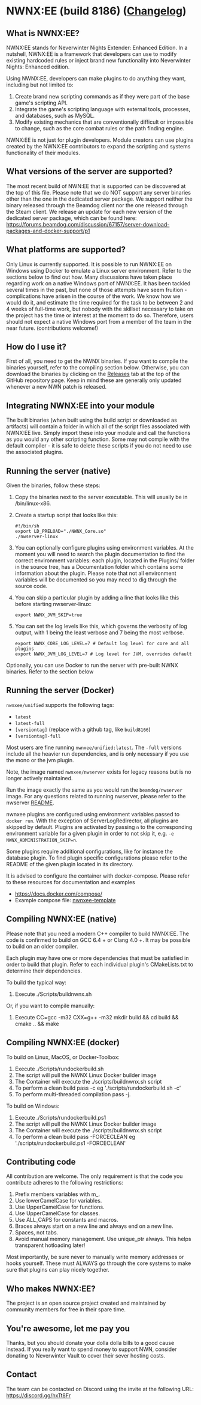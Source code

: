 # NWNX:EE (build 8186) ([Changelog](CHANGELOG.md))

## What is NWNX:EE?

NWNX:EE stands for Neverwinter Nights Extender: Enhanced Edition. In a nutshell, NWNX:EE is a framework that developers can use to modify existing hardcoded rules or inject brand new functionality into Neverwinter Nights: Enhanced edition.

Using NWNX:EE, developers can make plugins to do anything they want, including but not limited to:

1.  Create brand new scripting commands as if they were part of the base game's scripting API.
2.  Integrate the game's scripting language with external tools, processes, and databases, such as MySQL.
3.  Modify existing mechanics that are conventionally difficult or impossible to change, such as the core combat rules or the path finding engine.

NWNX:EE is not just for plugin developers. Module creators can use plugins created by the NWNX:EE contributors to expand the scripting and systems functionality of their modules.

## What versions of the server are supported?

The most recent build of NWN:EE that is supported can be discovered at the top of this file. Please note that we do NOT support any server binaries other than the one in the dedicated server package. We support neither the binary released through the Beamdog client nor the one released through the Steam client. We release an update for each new version of the dedicated server package, which can be found here: https://forums.beamdog.com/discussion/67157/server-download-packages-and-docker-support/p1

## What platforms are supported?

Only Linux is currently supported. It is possible to run NWNX:EE on Windows using Docker to emulate a Linux server environment. Refer to the sections below to find out how. Many discussions have taken place regarding work on a native Windows port of NWNX:EE. It has been tackled several times in the past, but none of those attempts have seem fruition - complications have arisen in the course of the work. We know how we would do it, and estimate the time required for the task to be between 2 and 4 weeks of full-time work, but nobody with the skillset necessary to take on the project has the time or interest at the moment to do so. Therefore, users should not expect a native Windows port from a member of the team in the near future. (contributions welcome!)

## How do I use it?

First of all, you need to get the NWNX binaries. If you want to compile the binaries yourself, refer to the compiling section below. Otherwise, you can download the binaries by clicking on the [Releases](https://github.com/nwnxee/unified/releases) tab at the top of the GitHub repository page. Keep in mind these are generally only updated whenever a new NWN patch is released.

## Integrating NWNX:EE into your module

The built binaries (when built using the build script or downloaded as artifacts) will contain a folder in which all of the script files associated with NWNX:EE live. Simply import these into your module and call the functions as you would any other scripting function. Some may not compile with the default compiler - it is safe to delete these scripts if you do not need to use the associated plugins.

## Running the server (native)

Given the binaries, follow these steps:

1.  Copy the binaries next to the server executable. This will usually be in /bin/linux-x86.
2.  Create a startup script that looks like this:

        #!/bin/sh
        export LD_PRELOAD="./NWNX_Core.so"
        ./nwserver-linux

3.  You can optionally configure plugins using environment variables. At the moment you will need to search the plugin documentation to find the correct environment variables: each plugin, located in the Plugins/ folder in the source tree, has a Documentation folder which contains some information about the plugin. Please note that not all environment variables will be documented so you may need to dig through the source code.

4.  You can skip a particular plugin by adding a line that looks like this before starting nwserver-linux:

        export NWNX_JVM_SKIP=true

5.  You can set the log levels like this, which governs the verbosity of log output, with 1 being the least verbose and 7 being the most verbose.

        export NWNX_CORE_LOG_LEVEL=7 # Default log level for core and all plugins
        export NWNX_JVM_LOG_LEVEL=7 # Log level for JVM, overrides default

Optionally, you can use Docker to run the server with pre-built NWNX binaries. Refer to the section below

## Running the server (Docker)

`nwnxee/unified` supports the following tags:

* `latest`
* `latest-full`
* `[versiontag]` (replace with a github tag, like `build8166`)
* `[versiontag]-full`

Most users are fine running `nwnxee/unified:latest`. The `-full` versions include all the heavier run dependencies, and is only necessary if you use the mono or the jvm plugin.

Note, the image named `nwnxee/nwserver` exists for legacy reasons but is no longer actively maintained.

Run the image exactly the same as you would run the `beamdog/nwserver` image. For any questions related to running nwserver, please refer to the nwserver [README](https://hub.docker.com/r/beamdog/nwserver/).

nwnxee plugins are configured using environment variables passed to `docker run`. With the exception of ServerLogRedirector, all plugins are skipped by default. Plugins are activated by passing `n` to the corresponding environment variable for a given plugin in order to not skip it, e.g. `-e NWNX_ADMINISTRATION_SKIP=n`.

Some plugins require additional configurations, like for instance the database plugin. To find plugin specific configurations please refer to the README of the given plugin located in its directory.

It is advised to configure the container with docker-compose. Please refer to these resources for documentation and examples

* https://docs.docker.com/compose/
* Example compose file: [nwnxee-template](https://github.com/Urothis/nwnxee-template/blob/master/docker-compose.yml)

## Compiling NWNX:EE (native)

Please note that you need a modern C++ compiler to build NWNX:EE. The code is confirmed to build on GCC 6.4 + or Clang 4.0 +. It may be possible to build on an older compiler.

Each plugin may have one or more dependencies that must be satisfied in order to build that plugin. Refer to each individual plugin's CMakeLists.txt to determine their dependencies.

To build the typical way:

1.  Execute ./Scripts/buildnwnx.sh

Or, if you want to compile manually:

1.  Execute CC=gcc -m32 CXX=g++ -m32 mkdir build && cd build && cmake .. && make

## Compiling NWNX:EE (docker)

To build on Linux, MacOS, or Docker-Toolbox:

1.  Execute ./Scripts/rundockerbuild.sh
2.  The script will pull the NWNX Linux Docker builder image
3.  The Container will execute the ./scripts/buildnwnx.sh script
4.  To perform a clean build pass -c eg './scripts/rundockerbuild.sh -c'
5.  To perform multi-threaded compilation pass -j.

To build on Windows:

1.  Execute ./Scripts/rundockerbuild.ps1
2.  The script will pull the NWNX Linux Docker builder image
3.  The Container will execute the ./scripts/buildnwnx.sh script
4.  To perform a clean build pass -FORCECLEAN eg './scripts/rundockerbuild.ps1 -FORCECLEAN'

## Contributing code

All contribution are welcome. The only requirement is that the code you contribute adheres to the following restrictions:

1.  Prefix members variables with m\_.
2.  Use lowerCamelCase for variables.
3.  Use UpperCamelCase for functions.
4.  Use UpperCamelCase for classes.
5.  Use ALL_CAPS for constants and macros.
6.  Braces always start on a new line and always end on a new line.
7.  Spaces, not tabs.
8.  Avoid manual memory management. Use unique_ptr always. This helps transparent hotloading later!

Most importantly, be sure never to manually write memory addresses or hooks yourself. These must ALWAYS go through the core systems to make sure that plugins can play nicely together.

## Who makes NWNX:EE?

The project is an open source project created and maintained by community members for free in their spare time.

## You're awesome, let me pay you

Thanks, but you should donate your dolla dolla bills to a good cause instead. If you really want to spend money to support NWN, consider donating to Neverwinter Vault to cover their sever hosting costs.

## Contact

The team can be contacted on Discord using the invite at the following URL: https://discord.gg/hxTt8Fr
